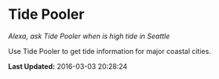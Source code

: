 # Tide Pooler
*Alexa, ask Tide Pooler when is high tide in Seattle*

Use Tide Pooler to get tide information for major coastal cities.

**Last Updated:** 2016-03-03 20:28:24